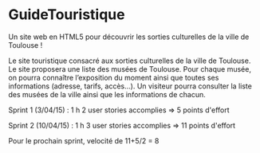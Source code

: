 # GuideTouristique
Un site web en HTML5 pour découvrir les sorties culturelles de la ville de Toulouse !

Le site touristique consacré aux sorties culturelles de la ville de Toulouse. Le site proposera une liste des musées de Toulouse. Pour chaque musée, on pourra connaître l’exposition du moment ainsi que toutes ses informations (adresse, tarifs, accès…).
Un visiteur pourra consulter la liste des musées de la ville ainsi que les informations de chacun.


Sprint 1 (3/04/15) : 1 h
2 user stories accomplies => 5 points d'effort

Sprint 2 (10/04/15) : 1 h
3 user stories accomplies => 11 points d'effort

Pour le prochain sprint, velocité de 11+5/2 = 8
